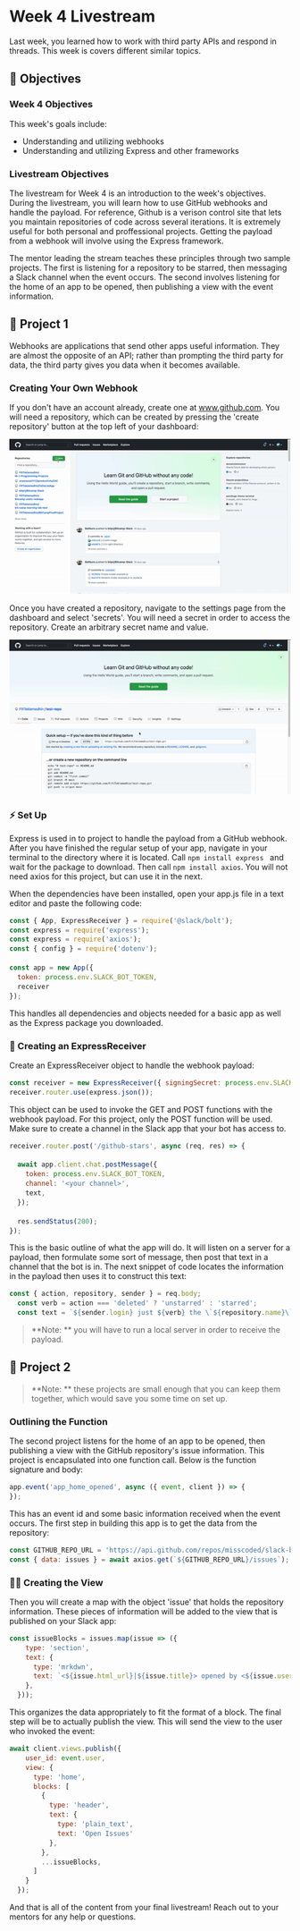 # Week 4 Livestream

Last week, you learned how to work with third party APIs and respond in threads. This week is covers different similar topics.

## 📝 Objectives

### Week 4 Objectives

This week's goals include:

- Understanding and utilizing webhooks
- Understanding and utilizing Express and other frameworks

### Livestream Objectives

The livestream for Week 4 is an introduction to the week's objectives. During the livestream, you will learn how to use GitHub webhooks and handle the payload. For reference, Github is a verison control site that lets you maintain repositories of code across several iterations. It is extremely useful for both personal and proffessional projects. Getting the payload from a webhook will involve using the Express framework. 

The mentor leading the stream teaches these principles through two sample projects. The first is listening for a repository to be starred, then messaging a Slack channel when the event occurs. The second involves listening for the home of an app to be opened, then publishing a view with the event information.

## 🔨 Project 1

Webhooks are applications that send other apps useful information. They are almost the opposite of an API; rather than prompting the third party for data, the third party gives you data when it becomes available.

### Creating Your Own Webhook

If you don't have an account already, create one at www.github.com. You will need a repository, which can be created by pressing the 'create repository' button at the top left of your dashboard:

![](../homework/responses/Gifs_Images/4.1-creating-repo.gif)

Once you have created a repository, navigate to the settings page from the dashboard and select 'secrets'. You will need a secret in order to access the repository. Create an arbitrary secret name and value. 

![](../homework/responses/Gifs_Images/4.2-secret.gif)





### ⚡️ Set Up

Express is used in to project to handle the payload from a GitHub webhook. After you have finished the regular setup of your app, navigate in your terminal to the directory where it is located. Call ```npm install express ``` and wait for the package to download. Then call ```npm install axios```. You will not need axios for this project, but can use it in the next.

When the dependencies have been installed, open your app.js file in a text editor and paste the following code:

```javascript
const { App, ExpressReceiver } = require('@slack/bolt');
const express = require('express');
const express = require('axios');
const { config } = require('dotenv');

const app = new App({
  token: process.env.SLACK_BOT_TOKEN,
  receiver
});
```

This handles all dependencies and objects needed for a basic app as well as the Express package you downloaded.

### 🔔 Creating an ExpressReceiver

Create an ExpressReceiver object to handle the webhook payload:

```javascript
const receiver = new ExpressReceiver({ signingSecret: process.env.SLACK_SIGNING_SECRET });
receiver.router.use(express.json());
```

This object can be used to invoke the GET and POST functions with the webhook payload. For this project, only the POST function will be used. Make sure to create a channel in the Slack app that your bot has access to.

```javascript
receiver.router.post('/github-stars', async (req, res) => {
  
  await app.client.chat.postMessage({
    token: process.env.SLACK_BOT_TOKEN,
    channel: '<your channel>',
    text,
  });

  res.sendStatus(200);
});

```

This is the basic outline of what the app will do. It will listen on a server for a payload, then formulate some sort of message, then post that text in a channel that the bot is in. The next snippet of code locates the information in the payload then uses it to construct this text:

```javascript
const { action, repository, sender } = req.body;
  const verb = action === 'deleted' ? 'unstarred' : 'starred';
  const text = `${sender.login} just ${verb} the \`${repository.name}\` repository, bringing the total number of stars to ${repository.stargazers_count}.`;
```

> **Note: ** you will have to run a local server in order to receive the payload.

## 🔨 Project 2

> **Note: ** these projects are small enough that you can keep them together, which would save you some time on set up. 

### Outlining the Function

The second project listens for the home of an app to be opened, then publishing a view with the GitHub repository's issue information. This project is encapsulated into one function call. Below is the function signature and body:

```javascript
app.event('app_home_opened', async ({ event, client }) => {
});
```

 This has an event id and some basic information received when the event occurs. The first step in building this app is to get the data from the repository:

```javascript
const GITHUB_REPO_URL = 'https://api.github.com/repos/misscoded/slack-bit-camp';
const { data: issues } = await axios.get(`${GITHUB_REPO_URL}/issues`);
```

### 👷🏻 Creating the View 

Then you will create a map with the object 'issue' that holds the repository information. These pieces of information will be added to the view that is published on your Slack app:

```javascript
const issueBlocks = issues.map(issue => ({
    type: 'section',
    text: {
      type: 'mrkdwn',
      text: `<${issue.html_url}|${issue.title}> opened by <${issue.user.html_url}|${issue.user.login}>`
    },
  }));
```

This organizes the data appropriately to fit the format of a block. The final step will be to actually publish the view. This will send the view to the user who invoked the event:

```javascript
await client.views.publish({
    user_id: event.user,
    view: {
      type: 'home',
      blocks: [
        {
          type: 'header',
          text: {
            type: 'plain_text',
            text: 'Open Issues'
          },
        },
        ...issueBlocks,
      ]
    }
  });

```



And that is all of the content from your final livestream! Reach out to your mentors for any help or questions.


























